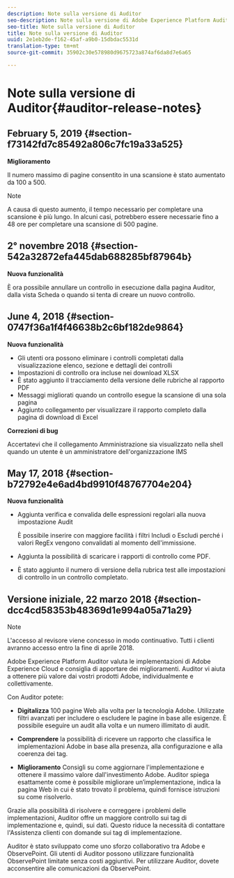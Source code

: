 ```yaml
---
description: Note sulla versione di Auditor
seo-description: Note sulla versione di Adobe Experience Platform Auditor
seo-title: Note sulla versione di Auditor
title: Note sulla versione di Auditor
uuid: 2e1eb2de-f162-45af-a9b0-15dbdac5531d
translation-type: tm+mt
source-git-commit: 35902c30e578980d9675723a874af6da8d7e6a65

---
```



# Note sulla versione di Auditor{#auditor-release-notes}

## February 5, 2019 {#section-f73142fd7c85492a806c7fc19a33a525}

**Miglioramento**

Il numero massimo di pagine consentito in una scansione è stato aumentato da 100 a 500.

>[!NOTE]
>
>A causa di questo aumento, il tempo necessario per completare una scansione è più lungo. In alcuni casi, potrebbero essere necessarie fino a 48 ore per completare una scansione di 500 pagine.

## 2° novembre 2018 {#section-542a32872efa445dab688285bf87964b}

**Nuova funzionalità**

È ora possibile annullare un controllo in esecuzione dalla pagina Auditor, dalla vista Scheda o quando si tenta di creare un nuovo controllo.

## June 4, 2018 {#section-0747f36a1f4f46638b2c6bf182de9864}

**Nuova funzionalità**

* Gli utenti ora possono eliminare i controlli completati dalla visualizzazione elenco, sezione e dettagli dei controlli
* Impostazioni di controllo ora incluse nei download XLSX
* È stato aggiunto il tracciamento della versione delle rubriche al rapporto PDF
* Messaggi migliorati quando un controllo esegue la scansione di una sola pagina
* Aggiunto collegamento per visualizzare il rapporto completo dalla pagina di download di Excel

**Correzioni di bug**

Accertatevi che il collegamento Amministrazione sia visualizzato nella shell quando un utente è un amministratore dell&#39;organizzazione IMS

## May 17, 2018 {#section-b72792e4e6ad4bd9910f48767704e204}

**Nuova funzionalità**

* Aggiunta verifica e convalida delle espressioni regolari alla nuova impostazione Audit

   È possibile inserire con maggiore facilità i filtri Includi o Escludi perché i valori RegEx vengono convalidati al momento dell&#39;immissione.
* Aggiunta la possibilità di scaricare i rapporti di controllo come PDF.
* È stato aggiunto il numero di versione della rubrica test alle impostazioni di controllo in un controllo completato.

## Versione iniziale, 22 marzo 2018 {#section-dcc4cd58353b48369d1e994a05a71a29}

>[!NOTE]
>
>L&#39;accesso al revisore viene concesso in modo continuativo. Tutti i clienti avranno accesso entro la fine di aprile 2018.

Adobe Experience Platform Auditor valuta le implementazioni di Adobe Experience Cloud e consiglia di apportare dei miglioramenti. Auditor vi aiuta a ottenere più valore dai vostri prodotti Adobe, individualmente e collettivamente.

Con Auditor potete:

* **Digitalizza** 100 pagine Web alla volta per la tecnologia Adobe. Utilizzate filtri avanzati per includere o escludere le pagine in base alle esigenze. È possibile eseguire un audit alla volta e un numero illimitato di audit.

* **Comprendere** la possibilità di ricevere un rapporto che classifica le implementazioni Adobe in base alla presenza, alla configurazione e alla coerenza dei tag.

* **Miglioramento** Consigli su come aggiornare l&#39;implementazione e ottenere il massimo valore dall&#39;investimento Adobe. Auditor spiega esattamente come è possibile migliorare un’implementazione, indica la pagina Web in cui è stato trovato il problema, quindi fornisce istruzioni su come risolverlo.

Grazie alla possibilità di risolvere e correggere i problemi delle implementazioni, Auditor offre un maggiore controllo sui tag di implementazione e, quindi, sui dati. Questo riduce la necessità di contattare l&#39;Assistenza clienti con domande sui tag di implementazione.

Auditor è stato sviluppato come uno sforzo collaborativo tra Adobe e ObservePoint. Gli utenti di Auditor possono utilizzare funzionalità ObservePoint limitate senza costi aggiuntivi. Per utilizzare Auditor, dovete acconsentire alle comunicazioni da ObservePoint.
